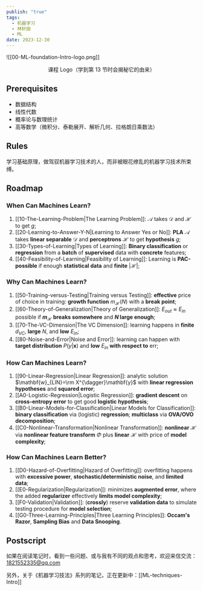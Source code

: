```yaml
---
publish: "true"
tags:
  - 机器学习
  - 林轩田
  - ML
date: 2023-12-30
---
```

![[00-ML-foundation-Intro-logo.png]]

<center>课程 Logo（学到第 13 节时会揭秘它的由来）</center>

## Prerequisites

- 数据结构
- 线性代数
- 概率论与数理统计
- 高等数学（微积分、泰勒展开、解析几何、拉格朗日乘数法）

## Rules

学习基础原理，做驾驭机器学习技术的人，而非被眼花缭乱的机器学习技术所束缚。

## Roadmap

### When Can Machines Learn?

1. [[10-The-Learning-Problem|The Learning Problem]]: $\mathcal{A}$ takes $\mathcal{D}$ and $\mathcal{H}$ to get *g*;
2. [[20-Learning-to-Answer-Y-N|Learning to Answer Yes or No]]: **PLA** $\mathcal{A}$ takes **linear separable** $\mathcal{D}$ and **perceptrons** $\mathcal{H}$ to get **hypothesis** *g*;
3. [[30-Types-of-Learning|Types of Learning]]: **Binary classification** or **regression** from a **batch** of **supervised** data with **concrete** features;
4. [[40-Feasibility-of-Learning|Feasibility of Learning]]:  Learning is **PAC-possible** if enough **statistical data** and **finite** $|\mathcal{H}|$;

### Why Can Machines Learn?

1. [[50-Training-versus-Testing|Training versus Testing]]: **effective** price of choice in training: **growth function** $m_{\mathcal{H}}(N)$ with a **break point**;
2. [[60-Theory-of-Generalization|Theory of Generalization]]: $E_{out}\approx E_{in}$ possible if **$m_{\mathcal{H}}$ breaks somewhere** and ***N* large enough**;
3. [[70-The-VC-Dimension|The VC Dimension]]: learning happens in **finite** $d_{VC}$, **large** $N$, and **low** $E_{in}$;
4. [[80-Noise-and-Error|Noise and Error]]: learning can happen with **target distribution** $P(y|\mathbf{x})$ and **low** $E_{in}$ **with respect to** $\text{err}$;

### How Can Machines Learn?

1. [[90-Linear-Regression|Linear Regression]]: analytic solution $\mathbf{w}_{LIN}=\rm X^{\dagger}\mathbf{y}$ with **linear regression hypotheses** and **squared error**;
2. [[A0-Logistic-Regression|Logistic Regression]]: **gradient descent** on **cross-entropy error** to get good **logistic hypothesis**;
3. [[B0-Linear-Models-for-Classification|Linear Models for Classification]]: **binary classification** via (logistic) **regression**; **multiclass** via **OVA/OVO decomposition**;
4. [[C0-Nonlinear-Transformation|Nonlinear Transformation]]: **nonlinear** $\mathcal{H}$ via **nonlinear feature transform** $\Phi$ plus **linear** $\mathcal{H}$ with price of **model complexity**;

### How Can Machines Learn Better?

1. [[D0-Hazard-of-Overfitting|Hazard of Overfitting]]: overfitting happens with **excessive power**, **stochastic/deterministic noise**, and **limited data**;
2. [[E0-Regularization|Regularization]]: minimizes **augmented error**, where the added **regularizer** effectively **limits model complexity**;
3. [[F0-Validation|Validation]]: (**crossly**) reserve **validation data** to simulate testing procedure for **model selection**;
4. [[G0-Three-Learning-Principles|Three Learning Principles]]: **Occam's Razor**, **Sampling Bias** and **Data Snooping**.

## Postscript

如果在阅读笔记时，看到一些问题、或与我有不同的观点和思考，欢迎来信交流： 1821552335@qq.com

另外，关于《机器学习技法》系列的笔记，正在更新中：[[ML-techniques-Intro]]